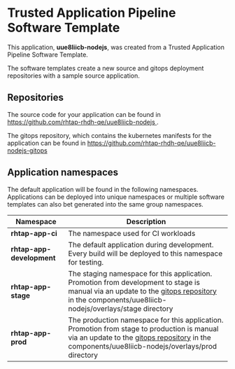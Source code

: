 # Trusted Application Pipeline Software Template

This application, **uue8liicb-nodejs**, was created from a Trusted Application Pipeline Software Template.

The software templates create a new source and gitops deployment repositories with a sample source application. 

## Repositories

The source code for your application can be found in [https://github.com/rhtap-rhdh-qe/uue8liicb-nodejs ](https://github.com/rhtap-rhdh-qe/uue8liicb-nodejs ).
 
The gitops repository, which contains the kubernetes manifests for the application can be found in 
[https://github.com/rhtap-rhdh-qe/uue8liicb-nodejs-gitops ](https://github.com/rhtap-rhdh-qe/uue8liicb-nodejs-gitops ) 

## Application namespaces 

The default application will be found in the following namespaces. Applications can be deployed into unique namespaces or multiple software templates can also bet generated into the same group namespaces.  

|  Namespace   |  Description   |  
| -------- | -------- |
| **rhtap-app-ci** | The namespace used for CI workloads |
| **rhtap-app-development** | The default application during development. Every build will be deployed to this namespace for testing. |
| **rhtap-app-stage** | The staging namespace for this application. Promotion from development to stage is manual via an update to the [gitops repository](https://github.com/rhtap-rhdh-qe/uue8liicb-nodejs-gitops ) in the components/uue8liicb-nodejs/overlays/stage directory |
| **rhtap-app-prod** | The production namespace for this application. Promotion from stage to production is manual via an update to the [gitops repository](https://github.com/rhtap-rhdh-qe/uue8liicb-nodejs-gitops ) in the components/uue8liicb-nodejs/overlays/prod directory |